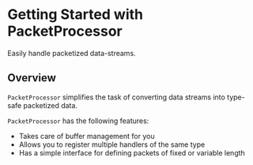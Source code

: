 # Getting Started with PacketProcessor

Easily handle packetized data-streams.

## Overview

``PacketProcessor`` simplifies the task of converting data streams into type-safe packetized data.

``PacketProcessor`` has the following features:
 * Takes care of buffer management for you
 * Allows you to register multiple handlers of the same type
 * Has a simple interface for defining packets of fixed or variable length
